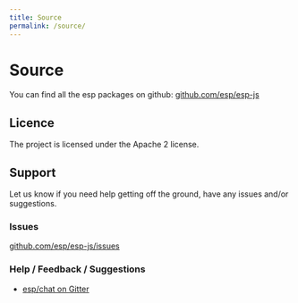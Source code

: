 ```yaml
---
title: Source
permalink: /source/
---
```


# Source

You can find all the esp packages on github: [github.com/esp/esp-js](https://github.com/esp/esp-js)

## Licence

The project is licensed under the Apache 2 license.

## Support 

Let us know if you need help getting off the ground, have any issues and/or suggestions.

### Issues

[github.com/esp/esp-js/issues]([https://github.com/esp/esp-js/issues])

### Help / Feedback / Suggestions

* [esp/chat on Gitter](https://gitter.im/esp/chat)